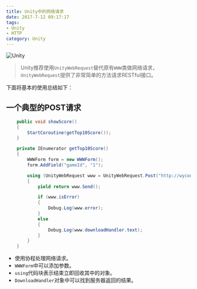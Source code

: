 ```yaml
---
title: Unity中的网络请求
date: 2017-7-12 09:17:17
tags:
- Unity
- HTTP
category: Unity
---
```


![Unity](https://tse1-mm.cn.bing.net/th/id/OIP-C.TPnSpv0PowWa1j_0SdXeWQHaEM?pid=ImgDet&rs=1)

> Unity推荐使用`UnityWebRequest`替代原有`WWW`类做网络请求，`UnityWebRequest`提供了非常简单的方法请求RESTful接口。

下面将基本的使用总结如下：

<!--more-->
## 一个典型的POST请求

```csharp
    public void showScore()
    {
        StartCoroutine(getTop10Score());
    }

    private IEnumerator getTop10Score()
    {
        WWWForm form = new WWWForm();
        form.AddField("gameId", "1");

        using (UnityWebRequest www = UnityWebRequest.Post("http://wycode.cn/api/score/getTopScores", form))
        {
            yield return www.Send();

            if (www.isError)
            {
                Debug.Log(www.error);
            }
            else
            {
                Debug.Log(www.downloadHandler.text);
            }
        }
    }
```

- 使用协程处理网络请求。
- `WWWForm`中可以添加参数。
- `using`代码块表示结束立即回收其中的对象。
- `DownloadHandler`对象中可以找到服务器返回的结果。
